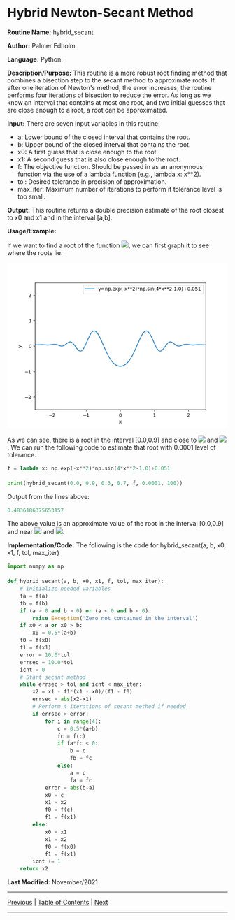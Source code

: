 # Hybrid Newton-Secant Method

**Routine Name:** hybrid_secant

**Author:** Palmer Edholm

**Language:** Python.

**Description/Purpose:** This routine is a more robust root finding method that combines a bisection step to the secant
method to approximate roots. If after one iteration of Newton's method, the error increases, the routine performs four
iterations of bisection to reduce the error. As long as we know an interval that contains at most one root, and two initial
guesses that are close enough to a root, a root can be approximated.

**Input:** There are seven input variables in this routine:

* a: Lower bound of the closed interval that contains the root.
* b: Upper bound of the closed interval that contains the root.
* x0: A first guess that is close enough to the root.
* x1: A second guess that is also close enough to the root.
* f: The objective function. Should be passed in as an anonymous function via the use of a lambda function (e.g., lambda x: x**2).
* tol: Desired tolerance in precision of approximation.
* max_iter: Maximum number of iterations to perform if tolerance level is too small.

**Output:** This routine returns a double precision estimate of the root closest to x0 and x1 and in the interval [a,b].

**Usage/Example:**

If we want to find a root of the function <img src="https://render.githubusercontent.com/render/math?math=xe^{3x^2}-7x">, we can first graph it to see where the roots lie.

![alt text](sheet6.png)

As we can see, there is a root in the interval [0.0,0.9] and close to <img src="https://render.githubusercontent.com/render/math?math=x_0=0.3">
and <img src="https://render.githubusercontent.com/render/math?math=x_0=0.3">. We can run the following code to estimate
that root with 0.0001 level of tolerance.

```python
f = lambda x: np.exp(-x**2)*np.sin(4*x**2-1.0)+0.051

print(hybrid_secant(0.0, 0.9, 0.3, 0.7, f, 0.0001, 100))
```

Output from the lines above:

```python
0.4836186375653157
```

The above value is an approximate value of the root in the interval [0.0,0.9] and near <img src="https://render.githubusercontent.com/render/math?math=x=0.3">
and <img src="https://render.githubusercontent.com/render/math?math=x_0=0.7">.

**Implementation/Code:** The following is the code for hybrid_secant(a, b, x0, x1, f, tol, max_iter)

```python
import numpy as np

def hybrid_secant(a, b, x0, x1, f, tol, max_iter):
    # Initialize needed variables
    fa = f(a)
    fb = f(b)
    if (a > 0 and b > 0) or (a < 0 and b < 0):
        raise Exception('Zero not contained in the interval')
    if x0 < a or x0 > b:
        x0 = 0.5*(a+b)
    f0 = f(x0)
    f1 = f(x1)
    error = 10.0*tol
    errsec = 10.0*tol
    icnt = 0
    # Start secant method
    while errsec > tol and icnt < max_iter:
        x2 = x1 - f1*(x1 - x0)/(f1 - f0)
        errsec = abs(x2-x1)
        # Perform 4 iterations of secant method if needed
        if errsec > error:
            for i in range(4):
                c = 0.5*(a+b)
                fc = f(c)
                if fa*fc < 0:
                    b = c
                    fb = fc
                else:
                    a = c
                    fa = fc
            error = abs(b-a)
            x0 = c
            x1 = x2
            f0 = f(c)
            f1 = f(x1)
        else:
            x0 = x1
            x1 = x2
            f0 = f(x0)
            f1 = f(x1)
        icnt += 1
    return x2
```

**Last Modified:** November/2021

<hr>

[Previous](hybrid.md)
| [Table of Contents](toc/manual_toc.md)
| [Next](small_root.md)

<hr>
